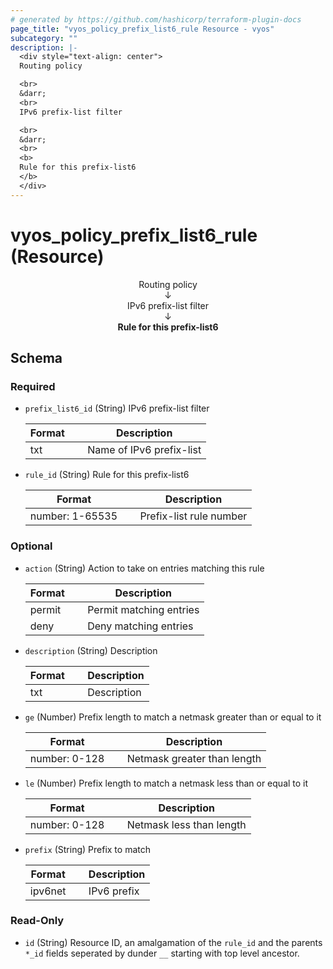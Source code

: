 ```yaml
---
# generated by https://github.com/hashicorp/terraform-plugin-docs
page_title: "vyos_policy_prefix_list6_rule Resource - vyos"
subcategory: ""
description: |-
  <div style="text-align: center">
  Routing policy

  <br>
  &darr;
  <br>
  IPv6 prefix-list filter

  <br>
  &darr;
  <br>
  <b>
  Rule for this prefix-list6
  </b>
  </div>
---
```


# vyos_policy_prefix_list6_rule (Resource)

<div style="text-align: center">
Routing policy

<br>
&darr;
<br>
IPv6 prefix-list filter

<br>
&darr;
<br>
<b>
Rule for this prefix-list6
</b>
</div>



<!-- schema generated by tfplugindocs -->
## Schema

### Required

- `prefix_list6_id` (String) IPv6 prefix-list filter

    |  Format &emsp; | Description  |
    |----------|---------------|
    |  txt  &emsp; |  Name of IPv6 prefix-list  |
- `rule_id` (String) Rule for this prefix-list6

    |  Format &emsp; | Description  |
    |----------|---------------|
    |  number: 1-65535  &emsp; |  Prefix-list rule number  |

### Optional

- `action` (String) Action to take on entries matching this rule

    |  Format &emsp; | Description  |
    |----------|---------------|
    |  permit  &emsp; |  Permit matching entries  |
    |  deny  &emsp; |  Deny matching entries  |
- `description` (String) Description

    |  Format &emsp; | Description  |
    |----------|---------------|
    |  txt  &emsp; |  Description  |
- `ge` (Number) Prefix length to match a netmask greater than or equal to it

    |  Format &emsp; | Description  |
    |----------|---------------|
    |  number: 0-128  &emsp; |  Netmask greater than length  |
- `le` (Number) Prefix length to match a netmask less than or equal to it

    |  Format &emsp; | Description  |
    |----------|---------------|
    |  number: 0-128  &emsp; |  Netmask less than length  |
- `prefix` (String) Prefix to match

    |  Format &emsp; | Description  |
    |----------|---------------|
    |  ipv6net  &emsp; |  IPv6 prefix  |

### Read-Only

- `id` (String) Resource ID, an amalgamation of the `rule_id` and the parents `*_id` fields seperated by dunder `__` starting with top level ancestor.
